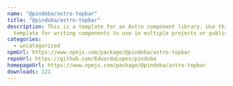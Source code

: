 ```yaml
---
name: "@pindoba/astro-topbar"
title: "@pindoba/astro-topbar"
description: This is a template for an Astro component library. Use this
  template for writing components to use in multiple projects or publish to NPM.
categories:
  - uncategorized
npmUrl: https://www.npmjs.com/package/@pindoba/astro-topbar
repoUrl: https://github.com/EduardoLopes/pindoba
homepageUrl: https://www.npmjs.com/package/@pindoba/astro-topbar
downloads: 121
---
```

